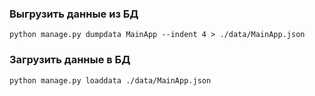 ### Выгрузить данные из БД  

```
python manage.py dumpdata MainApp --indent 4 > ./data/MainApp.json
```  

### Загрузить данные в БД  

```
python manage.py loaddata ./data/MainApp.json
```
